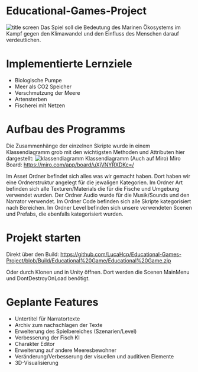 # Educational-Games-Project
![title screen](https://github.com/LucaHcp/Educational-Games-Project/blob/main/ingame_screenshot.png)
Das Spiel soll die Bedeutung des Marinen Ökosystems im Kampf gegen den Klimawandel und den Einfluss des Menschen darauf verdeutlichen.

# Implementierte Lernziele
- Biologische Pumpe
- Meer als CO2 Speicher
- Verschmutzung der Meere
- Artensterben
- Fischerei mit Netzen

# Aufbau des Programms
Die Zusammenhänge der einzelnen Skripte wurde in einem Klassendiagramm grob mit den wichtigsten Methoden und Attributen hier dargestellt:
![klassendiagramm](https://github.com/LucaHcp/Educational-Games-Project/blob/main/EducationalGameOverview.png)
Klassendiagramm (Auch auf Miro) Miro Board: https://miro.com/app/board/uXjVNYRXDKc=/

Im Asset Ordner befindet sich alles was wir gemacht haben. Dort haben wir eine Ordnerstruktur angelegt für die jewaligen Kategorien. Im Ordner Art befinden sich alle Texturen/Materials die für die Fische und Umgebung verwendet wurden. Der Ordner Audio wurde für die Musik/Sounds und den Narrator verwendet. Im Ordner Code befinden sich alle Skripte kategorisiert nach Bereichen. Im Ordner Level befinden sich unsere verwendeten Scenen und Prefabs, die ebenfalls kategorisiert wurden.

# Projekt starten
Direkt über den Build: https://github.com/LucaHcp/Educational-Games-Project/blob/Build/Educational%20Game/Educational%20Game.zip

Oder durch Klonen und in Unity öffnen. Dort werden die Scenen MainMenu und DontDestroyOnLoad benötigt.

# Geplante Features
- Untertitel für Narratortexte
- Archiv zum nachschlagen der Texte
- Erweiterung des Spielbereiches (Szenarien/Level)
- Verbesserung der Fisch KI
- Charakter Editor
- Erweiterung auf andere Meeresbewohner
- Veränderung/Verbesserung der visuellen und auditiven Elemente
- 3D-Visualisierung
